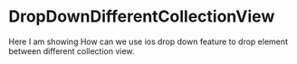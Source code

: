 # DropDownDifferentCollectionView
Here I am showing How can we use ios drop down feature to drop element between different collection view. 
